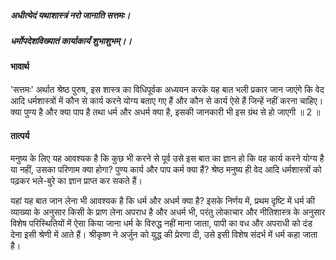 ##### अधीत्येदं यथाशास्त्रं नरो जानाति सत्तमः।
##### धर्मोपदेशविख्यातं कार्याकार्यं शुभाशुभम्।।

#### भावार्थ

'सत्तमः' अर्थात श्रेष्ठ पुरुष, इस शास्त्र का विधिपूर्वक अध्ययन करके यह बात भली प्रकार जान जाएंगे कि वेद आदि धर्मशास्त्रों में कौन से कार्य करने योग्य बताए गए हैं और कौन से कार्य ऐसे हैं जिन्हें नहीं करना चाहिए। क्या पुण्य है और क्या पाप है तथा धर्म और अधर्म क्या है, इसकी जानकारी भी इस ग्रंथ से हो जाएगी ॥ 2 ॥

#### तात्पर्य

मनुष्य के लिए यह आवश्यक है कि कुछ भी करने से पूर्व उसे इस बात का ज्ञान हो कि वह कार्य करने योग्य है या नहीं, उसका परिणाम क्या होगा? पुण्य कार्य और पाप कर्म क्या हैं? श्रेष्ठ मनुष्य ही वेद आदि धर्मशास्त्रों को पढ़कर भले-बुरे का ज्ञान प्राप्त कर सकते
हैं।

यहां यह बात जान लेना भी आवश्यक है कि धर्म और अधर्म क्या है? इसके निर्णय में, प्रथम दृष्टि में धर्म की व्याख्या के अनुसार किसी के प्राण लेना अपराध है और अधर्म भी, परंतु लोकाचार और नीतिशास्त्र के अनुसार विशेष परिस्थितियों में ऐसा किया जाना धर्म के विरुद्ध नहीं माना जाता, पापी का वध और अपराधी को दंड देना इसी श्रेणी में आते हैं। श्रीकृष्ण ने अर्जुन को युद्ध की प्रेरणा दी, उसे इसी विशेष संदर्भ में धर्म कहा जाता है।